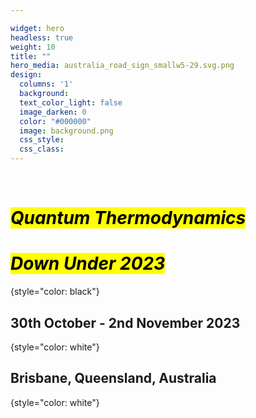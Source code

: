 ```yaml
---

widget: hero 
headless: true 
weight: 10 
title: ""
hero_media: australia_road_sign_smallw5-29.svg.png
design:
  columns: '1'
  background:
  text_color_light: false
  image_darken: 0
  color: "#000000"
  image: background.png
  css_style:
  css_class:
---
```


<br>

# <mark>*Quantum Thermodynamics</mark>*

# <mark>*Down Under 2023*</mark>
{style="color: black"}
<br>

## 30th October - 2nd November 2023
{style="color: white"}

## Brisbane, Queensland, Australia
{style="color: white"}
